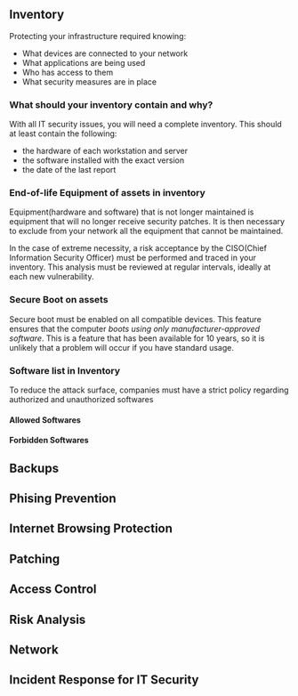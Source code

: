 ## Inventory
Protecting your infrastructure required knowing:
- What devices are connected to your network
- What applications are being used
- Who has access to them
- What security measures are in place


### What should your inventory contain and why?
With all IT security issues, you will need a complete inventory. This should at least contain the following:
- the hardware of each workstation and server
- the software installed with the exact version
- the date of the last report


### End-of-life Equipment of assets in inventory 
Equipment(hardware and software) that is not longer maintained is equipment that will no longer receive security patches. It is then necessary to exclude from your network all the equipment that cannot be maintained. 

In the case of extreme necessity, a risk acceptance by the CISO(Chief Information Security Officer) must be performed and traced in your inventory. This analysis must be reviewed at regular intervals, ideally at each new vulnerability. 

### Secure Boot on assets
Secure boot must be enabled on all compatible devices. This feature ensures that the computer *boots using only manufacturer-approved software*. This is a feature that has been available for 10 years, so it is unlikely that a problem will occur if you have standard usage. 

### Software list in Inventory
To reduce the attack surface, companies must have a strict policy regarding authorized and unauthorized softwares

#### Allowed Softwares

#### Forbidden Softwares

## Backups

## Phising Prevention
## Internet Browsing Protection
## Patching
## Access Control
## Risk Analysis
## Network
## Incident Response for IT Security









